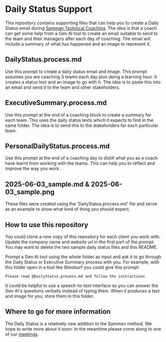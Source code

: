 Daily Status Support
====================

This repository contains supporting files that can help you to create a Daily Status email during [Samman Technical Coaching](https://sammancoaching.org/). The idea is that a coach can get some help from a Gen AI tool to create an email suitable to send to the team and their managers after each day of coaching. The email will include a summary of what has happened and an image to represent it.

## DailyStatus.process.md 
Use this prompt to create a daily status email and image. This prompt assumes you are coaching 3 teams each day plus doing a learning hour. It creates a status text and an image to go with it. The idea is to paste this into an email and send it to the team and other stakeholders.

## ExecutiveSummary.process.md
Use this prompt at the end of a coaching block to create a summary for each team. This uses the daily status texts which it expects to find in the same folder. The idea is to send this to the stakeholders for each particular team.

## PersonalDailyStatus.process.md
Use this prompt at the end of a coaching day to distill what you as a coach have learnt from working with the teams. This can help you to reflect and improve the way you work.

## 2025-06-03_sample.md & 2025-06-03_sample.png
These files were created using the 'DailyStatus.process.md' file and serve as an example to show what kind of thing you should expect.

## How to use this repository
You could clone a new copy of this repository for each client you work with. Update the company name and website url in the first part of the prompt. You may want to delete the two sample daily status files and this README. 

Prompt a Gen AI tool using the whole folder as input and ask it to go through the Daily Status or Executive Summary process with you. For example, with this folder open in a tool like Windsurf you could give this prompt:

    Please read @DailyStatus.process.md and follow the instructions

It could be helpful to use a speech-to-text interface so you can answer the Gen AI's questions verbally instead of typing them. When it produces a text and image for you, store them in this folder.

## Where to go for more information
The Daily Status is a relatively new addition to the Samman method. We hope to write more about it soon. In the meantime please come along to one of our [meetings](https://sammancoaching.org/society/events/next_open_space.html).
